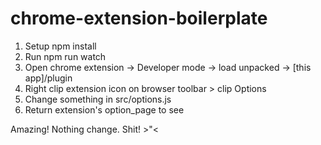 # chrome-extension-boilerplate

1) Setup
npm install
2) Run
npm run watch
3) Open chrome extension -> Developer mode -> load unpacked -> [this app]/plugin
4) Right clip extension icon on browser toolbar > clip Options
5) Change something in src/options.js
6) Return extension's option_page to see 

Amazing! Nothing change. Shit! >"<
